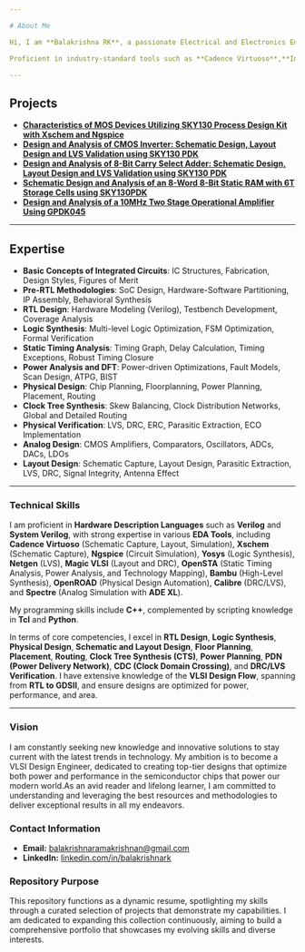 ```yaml
---

# About Me  

Hi, I am **Balakrishna RK**, a passionate Electrical and Electronics Engineer with a strong foundation in **VLSI Design** and hands-on experience in the **RTL to GDSII flow**. I bring expertise in **RTL Design**, **Logic Synthesis**, **Static Timing Analysis**, **Physical Design**, and **Analog Design**, along with a robust understanding of **physical verification** and optimization techniques.  

Proficient in industry-standard tools such as **Cadence Virtuoso**,**Innovus**, **ADE XL**, **Spectre**, **Calibre**, **OpenRoad**, **Xschem**, **Ngspice**, **Yosys**, **Magic VLSI**, and **OpenSTA**, I excel in hardware modeling with **Verilog/System Verilog**, scripting in **Python/Tcl**, and programming in **C++**. 

---
```



## Projects  

- [**Characteristics of MOS Devices Utilizing SKY130 Process Design Kit with Xschem and Ngspice**](https://github.com/Balakrishna-RK/Balakrishna-RK/tree/main/Projects/Characteristics_of_MOS_Devices_Utilizing_SKY130_Process_Design_Kit_with_Xschem_and_Ngspice)  
- [**Design and Analysis of CMOS Inverter: Schematic Design, Layout Design and LVS Validation using SKY130 PDK**](https://github.com/Balakrishna-RK/Balakrishna-RK/tree/main/Projects/Design_and_Analysis_of_CMOS_Inverter%3A_Schematic_Design_Layout_Design_and_LVS_Validation_using_SKY130_PDK)  
- [**Design and Analysis of 8-Bit Carry Select Adder: Schematic Design, Layout Design and LVS Validation using SKY130 PDK**](https://github.com/Balakrishna-RK/Balakrishna-RK/tree/main/Projects/Design_and_Analysis_of_8-bit_Carry_Select_Adder_Schematic_Design_Layout_Design_and_LVS_Validation_using_SKY130PDK)  
- [**Schematic Design and Analysis of an 8-Word 8-Bit Static RAM with 6T Storage Cells using SKY130PDK**](https://github.com/Balakrishna-RK/Balakrishna-RK/tree/main/Projects/Schematic_Design_and_Analysis_of_an_8-Word_8-Bit_Static_RAM_with_6T_Storage_Cells_using_SKY130PDK)  
- [**Design and Analysis of a 10MHz Two Stage Operational Amplifier Using GPDK045**](https://github.com/Balakrishna-RK/Balakrishna-RK/tree/main/Projects/Design_and_Analysis_of_a_10MHz_Two_Stage_Operational_Amplifier_Using_GPDK045)  


---  

## Expertise  

- **Basic Concepts of Integrated Circuits**: IC Structures, Fabrication, Design Styles, Figures of Merit  
- **Pre-RTL Methodologies**: SoC Design, Hardware-Software Partitioning, IP Assembly, Behavioral Synthesis  
- **RTL Design**: Hardware Modeling (Verilog), Testbench Development, Coverage Analysis  
- **Logic Synthesis**: Multi-level Logic Optimization, FSM Optimization, Formal Verification  
- **Static Timing Analysis**: Timing Graph, Delay Calculation, Timing Exceptions, Robust Timing Closure  
- **Power Analysis and DFT**: Power-driven Optimizations, Fault Models, Scan Design, ATPG, BIST  
- **Physical Design**: Chip Planning, Floorplanning, Power Planning, Placement, Routing  
- **Clock Tree Synthesis**: Skew Balancing, Clock Distribution Networks, Global and Detailed Routing  
- **Physical Verification**: LVS, DRC, ERC, Parasitic Extraction, ECO Implementation  
- **Analog Design**: CMOS Amplifiers, Comparators, Oscillators, ADCs, DACs, LDOs  
- **Layout Design**: Schematic Capture, Layout Design, Parasitic Extraction, LVS, DRC, Signal Integrity, Antenna Effect
  
---


### Technical Skills  

I am proficient in **Hardware Description Languages** such as **Verilog** and **System Verilog**, with strong expertise in various **EDA Tools**, including **Cadence Virtuoso** (Schematic Capture, Layout, Simulation), **Xschem** (Schematic Capture), **Ngspice** (Circuit Simulation), **Yosys** (Logic Synthesis), **Netgen** (LVS), **Magic VLSI** (Layout and DRC), **OpenSTA** (Static Timing Analysis, Power Analysis, and Technology Mapping), **Bambu** (High-Level Synthesis), **OpenROAD** (Physical Design Automation), **Calibre** (DRC/LVS), and **Spectre** (Analog Simulation with **ADE XL**).  

My programming skills include **C++**, complemented by scripting knowledge in **Tcl** and **Python**.  

In terms of core competencies, I excel in **RTL Design**, **Logic Synthesis**, **Physical Design**, **Schematic and Layout Design**, **Floor Planning**, **Placement**, **Routing**, **Clock Tree Synthesis (CTS)**, **Power Planning**, **PDN (Power Delivery Network)**, **CDC (Clock Domain Crossing)**, and **DRC/LVS Verification**. I have extensive knowledge of the **VLSI Design Flow**, spanning from **RTL to GDSII**, and ensure designs are optimized for power, performance, and area.

--- 


### Vision
I am constantly seeking new knowledge and innovative solutions to stay current with the latest trends in technology. My ambition is to become a VLSI Design Engineer, dedicated to creating top-tier designs that optimize both power and performance in the semiconductor chips that power our modern world.As an avid reader and lifelong learner, I am committed to understanding and leveraging the best resources and methodologies to deliver exceptional results in all my endeavors.

### Contact Information
- **Email:** balakrishnaramakrishnan@gmail.com
- **LinkedIn:** [linkedin.com/in/balakrishnark](http://www.linkedin.com/in/balakrishnark)

### Repository Purpose
This repository functions as a dynamic resume, spotlighting my skills through a curated selection of projects that demonstrate my capabilities. I am dedicated to expanding this collection continuously, aiming to build a comprehensive portfolio that showcases my evolving skills and diverse interests.
